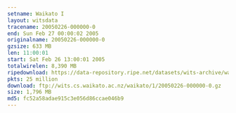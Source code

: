 ```yaml
---
setname: Waikato I
layout: witsdata
tracename: 20050226-000000-0
end: Sun Feb 27 00:00:02 2005
originalname: 20050226-000000-0
gzsize: 633 MB
len: 11:00:01
start: Sat Feb 26 13:00:01 2005
totalwirelen: 8,390 MB
ripedownload: https://data-repository.ripe.net/datasets/wits-archive/waikato/1/20050226-000000-0.gz
pkts: 25 million
download: ftp://wits.cs.waikato.ac.nz/waikato/1/20050226-000000-0.gz
size: 1,796 MB
md5: fc52a58adae915c3e056d86ccae046b9
---
```

